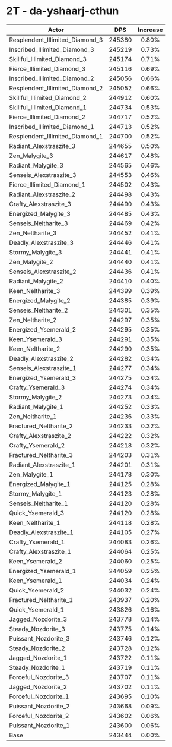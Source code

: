 # 2T - da-yshaarj-cthun
| Actor | DPS | Increase |
|---|:---:|:---:|
|Resplendent_Illimited_Diamond_3|245380|0.80%|
|Inscribed_Illimited_Diamond_3|245219|0.73%|
|Skillful_Illimited_Diamond_3|245174|0.71%|
|Fierce_Illimited_Diamond_3|245116|0.69%|
|Inscribed_Illimited_Diamond_2|245056|0.66%|
|Resplendent_Illimited_Diamond_2|245052|0.66%|
|Skillful_Illimited_Diamond_2|244912|0.60%|
|Skillful_Illimited_Diamond_1|244734|0.53%|
|Fierce_Illimited_Diamond_2|244717|0.52%|
|Inscribed_Illimited_Diamond_1|244713|0.52%|
|Resplendent_Illimited_Diamond_1|244700|0.52%|
|Radiant_Alexstraszite_3|244655|0.50%|
|Zen_Malygite_3|244617|0.48%|
|Radiant_Malygite_3|244565|0.46%|
|Senseis_Alexstraszite_3|244553|0.46%|
|Fierce_Illimited_Diamond_1|244502|0.43%|
|Radiant_Alexstraszite_2|244498|0.43%|
|Crafty_Alexstraszite_3|244490|0.43%|
|Energized_Malygite_3|244485|0.43%|
|Senseis_Neltharite_3|244469|0.42%|
|Zen_Neltharite_3|244452|0.41%|
|Deadly_Alexstraszite_3|244446|0.41%|
|Stormy_Malygite_3|244441|0.41%|
|Zen_Malygite_2|244440|0.41%|
|Senseis_Alexstraszite_2|244436|0.41%|
|Radiant_Malygite_2|244410|0.40%|
|Keen_Neltharite_3|244399|0.39%|
|Energized_Malygite_2|244385|0.39%|
|Senseis_Neltharite_2|244301|0.35%|
|Zen_Neltharite_2|244297|0.35%|
|Energized_Ysemerald_2|244295|0.35%|
|Keen_Ysemerald_3|244291|0.35%|
|Keen_Neltharite_2|244290|0.35%|
|Deadly_Alexstraszite_2|244282|0.34%|
|Senseis_Alexstraszite_1|244277|0.34%|
|Energized_Ysemerald_3|244275|0.34%|
|Crafty_Ysemerald_3|244274|0.34%|
|Stormy_Malygite_2|244273|0.34%|
|Radiant_Malygite_1|244252|0.33%|
|Zen_Neltharite_1|244236|0.33%|
|Fractured_Neltharite_2|244233|0.32%|
|Crafty_Alexstraszite_2|244222|0.32%|
|Crafty_Ysemerald_2|244218|0.32%|
|Fractured_Neltharite_3|244203|0.31%|
|Radiant_Alexstraszite_1|244201|0.31%|
|Zen_Malygite_1|244178|0.30%|
|Energized_Malygite_1|244125|0.28%|
|Stormy_Malygite_1|244123|0.28%|
|Senseis_Neltharite_1|244120|0.28%|
|Quick_Ysemerald_3|244120|0.28%|
|Keen_Neltharite_1|244118|0.28%|
|Deadly_Alexstraszite_1|244105|0.27%|
|Crafty_Ysemerald_1|244083|0.26%|
|Crafty_Alexstraszite_1|244064|0.25%|
|Keen_Ysemerald_2|244060|0.25%|
|Energized_Ysemerald_1|244059|0.25%|
|Keen_Ysemerald_1|244034|0.24%|
|Quick_Ysemerald_2|244032|0.24%|
|Fractured_Neltharite_1|243937|0.20%|
|Quick_Ysemerald_1|243826|0.16%|
|Jagged_Nozdorite_3|243778|0.14%|
|Steady_Nozdorite_3|243775|0.14%|
|Puissant_Nozdorite_3|243746|0.12%|
|Steady_Nozdorite_2|243728|0.12%|
|Jagged_Nozdorite_1|243722|0.11%|
|Steady_Nozdorite_1|243719|0.11%|
|Forceful_Nozdorite_3|243707|0.11%|
|Jagged_Nozdorite_2|243702|0.11%|
|Forceful_Nozdorite_1|243695|0.10%|
|Puissant_Nozdorite_2|243668|0.09%|
|Forceful_Nozdorite_2|243602|0.06%|
|Puissant_Nozdorite_1|243600|0.06%|
|Base|243444|0.00%|
